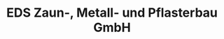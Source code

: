 ---
title: "EDS Zaun-, Metall- und Pflasterbau GmbH"
url: /lietzen/eds-zaun-metall-und-pflasterbau-gmbh/
shop: Baumarkt
---
